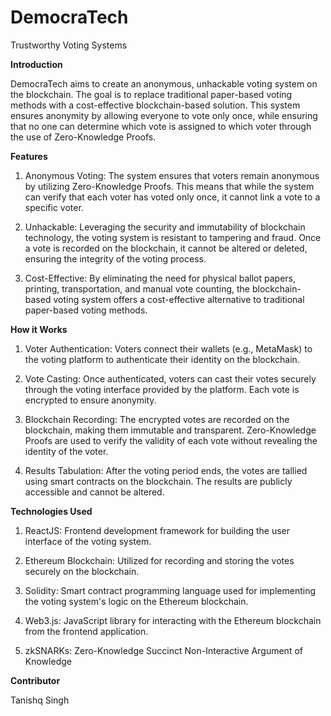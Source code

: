 # DemocraTech
Trustworthy Voting Systems

**Introduction**

DemocraTech aims to create an anonymous, unhackable voting system on the blockchain. The goal is to replace traditional paper-based voting methods with a cost-effective blockchain-based solution. This system ensures anonymity by allowing everyone to vote only once, while ensuring that no one can determine which vote is assigned to which voter through the use of Zero-Knowledge Proofs.

**Features**
1. Anonymous Voting: The system ensures that voters remain anonymous by utilizing Zero-Knowledge Proofs. This means that while the system can verify that each voter has voted only once, it cannot link a vote to a specific voter.

2. Unhackable: Leveraging the security and immutability of blockchain technology, the voting system is resistant to tampering and fraud. Once a vote is recorded on the blockchain, it cannot be altered or deleted, ensuring the integrity of the voting process.

3. Cost-Effective: By eliminating the need for physical ballot papers, printing, transportation, and manual vote counting, the blockchain-based voting system offers a cost-effective alternative to traditional paper-based voting methods.

**How it Works**

1. Voter Authentication: Voters connect their wallets (e.g., MetaMask) to the voting platform to authenticate their identity on the blockchain.

2. Vote Casting: Once authenticated, voters can cast their votes securely through the voting interface provided by the platform. Each vote is encrypted to ensure anonymity.

3. Blockchain Recording: The encrypted votes are recorded on the blockchain, making them immutable and transparent. Zero-Knowledge Proofs are used to verify the validity of each vote without revealing the identity of the voter.

4. Results Tabulation: After the voting period ends, the votes are tallied using smart contracts on the blockchain. The results are publicly accessible and cannot be altered.


**Technologies Used**
1. ReactJS: Frontend development framework for building the user interface of the voting system.

2. Ethereum Blockchain: Utilized for recording and storing the votes securely on the blockchain.

3. Solidity: Smart contract programming language used for implementing the voting system's logic on the Ethereum blockchain.

4. Web3.js: JavaScript library for interacting with the Ethereum blockchain from the frontend application.

5. zkSNARKs: Zero-Knowledge Succinct Non-Interactive Argument of Knowledge

**Contributor**

Tanishq Singh
